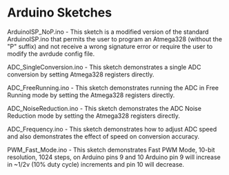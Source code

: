 # Arduino Sketches

ArduinoISP_NoP.ino - This sketch is a modified version of the standard ArduinoISP.ino that permits the user to program an Atmega328 (without the "P" suffix) and not receive a wrong signature error or require the user to modify the avrdude config file.

ADC_SingleConversion.ino - This sketch demonstrates a single ADC conversion by setting Atmega328 registers directly.

ADC_FreeRunning.ino - This sketch demonstrates running the ADC in Free Running mode by setting the Atmega328 registers directly.

ADC_NoiseReduction.ino - This sketch demonstrates the ADC Noise Reduction mode by setting the Atmega328 registers directly.

ADC_Frequency.ino - This sketch demonstrates how to adjust ADC speed and also demonstrates the effect of speed on conversion accuracy.

PWM_Fast_Mode.ino - This sketch demonstrates Fast PWM Mode, 10-bit resolution, 1024 steps, on Arduino pins 9 and 10
Arduino pin 9 will increase in ~1/2v (10% duty cycle) increments and pin 10 will decrease.
